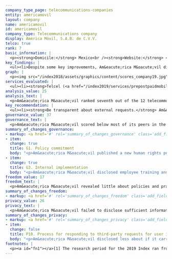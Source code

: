```yaml
---
company_type_page: telecommunications-companies
entity: americamovil
layout: company
name: americamovil
id: americamovil
company_type: Telecommunications company
display: América Móvil, S.A.B. de C.V.V.
telco: true
rank: 7
basic_information: | 
  <p><strong>Domicile:</strong> Mexico<br /><strong>Website:</strong> <a href="http://www.americamovil.com">www.americamovil.com</a>&nbsp;</p>
key_findings: | 
  <ul><li>Despite some key improvements, Am&eacute;rica M&oacute;vil disclosed little about policies and practices affecting freedom of expression and privacy.</li><li>Am&eacute;rica M&oacute;vil was unclear about its rules and how they are enforced, as well as how it responds to government requests to shut down networks.</li><li>Am&eacute;rica M&oacute;vil did not clearly disclose how it handles government or private requests to block content or to hand over user information.</li></ul>
graph: | 
  <p><img src="/index2018/assets/graphics/content/scores_company19.jpg" /></p>
services_evaluated: | 
  <ul><li><strong>Telcel (<a href="/index2019/services/prepostpaidmobile/">Prepaid mobile</a>)</strong></li><li><strong>Telcel (<a href="/index2019/services/prepostpaidmobile/">Postpaid mobile</a>)</strong></li></ul>
analysis_value: 25
analysis_text: | 
  <p>Am&eacute;rica M&oacute;vil ranked seventh out of the 12 telecommunications companies evaluated, disclosing little about policies and practices affecting freedom of expression and privacy.<a href="#fn1"><sup>1</sup></a> However, it improved its disclosure of governance and oversight over freedom of expression and privacy issues by making a formal commitment to respect users&rsquo; freedom of expression and privacy rights.<a href="#fn2"><sup>2</sup></a> It also disclosed new employee training and whistleblowing programs on human rights. Despite these improvements, Am&eacute;rica M&oacute;vil needs to disclose more to meet basic benchmarks for transparency in key areas. For instance, it did not disclose how it responds to government or private requests to block content or accounts, although no laws in Mexico prevent companies from doing so. In addition, although companies are required to report to the telecommunications authority how many government requests they received for real-time location tracking or access to user metadata, Am&eacute;rica M&oacute;vil did not publish this information.<a href="#fn3"><sup>3</sup></a><br /><br /></p><hr /><p><br /><strong>Am&eacute;rica M&oacute;vil, S.A.B. de C.V.</strong> offers telecommunications services in Mexico and 35 countries in the Americas and Europe. It offers mobile, fixed-voice, and data services and is one of the largest operators globally.</p><p><strong>Market cap:</strong> USD 52.2 billion<a href="#fn4"><sup>4</sup></a><br /><strong>BMV:</strong> AMX L</p>
key_recommendation: | 
  <ul><li><strong>Be transparent about external requests.</strong> Am&eacute;rica M&oacute;vil should be more transparent about how it responds to government requests to block content, restrict user accounts, shut down networks, or hand over user information.</li><li><strong>Improve human rights due diligence.</strong> Am&eacute;rica M&oacute;vil should disclose information about its human rights due diligence processes, including whether it conducts human rights impact assessments.</li><li><strong>Disclose more about security practices.</strong> Am&eacute;rica M&oacute;vil should clarify its policies for securing user information, including its procedures for handling data breaches.</li></ul>
governance_value: 37
governance_text: | 
  <p>Am&eacute;rica M&oacute;vil scored below most of its peers in the Governance category, though it made some notable improvements. The company published a new human rights policy that articulates a clear commitment to respect users&rsquo; human rights to freedom of expression and privacy (G1), and also disclosed new employee training and whistleblowing programs for reporting freedom of expression and privacy violations (G3). However, it continued to lack clear disclosure of whether it conducts human rights impact assessments, and failed to disclose if it assesses risks associated with its use of automated decision-making or targeted advertising (G4). It also failed to disclose a commitment to engage with a range of stakeholders on freedom of expression and privacy issues (G5). However, Am&eacute;rica M&oacute;vil offered better grievance and remedy mechanisms than most of its peers, enabling users to lodge freedom of expression and privacy related complaints, though it did not disclose its timeframe for these mechanisms or evidence that it is providing remedy (G6). Mexican companies are legally required to provide users with a complaint mechanism.<a href="#fn5"><sup>5</sup></a></p>
summary_of_changes_governance:
- markup: <a href='#' rel='summary_of_changes_governance' class='add_fieldset dashicons-before dashicons-plus'><span>Add fieldset</span></a>
- item:
  change: true
  title: G1. Policy commitment
  body: "<p>Am&eacute;rica M&oacute;vil published a new human rights policy that articulates a clear commitment to protect and respect users' human rights to freedom of expression and privacy.</p>"
- item:
  change: true
  title: G3. Internal implementation
  body: "<p>Am&eacute;rica M&oacute;vil disclosed employee training and whistleblowing programs for reporting freedom of expression and privacy violations.</p>"
freedom_value: 17
freedom_text: | 
  <p>Am&eacute;rica M&oacute;vil revealed little about policies and practices affecting freedom of expression, tying with Orange in this category and lagging behind Telenor, Vodafone, AT&amp;T, and Telef&oacute;nica. Telcel&rsquo;s terms of service were difficult to find and understand (F1), and lacked clarity about if and how it notifies users of changes (F2).<a href="#fn6"><sup>6</sup></a> It disclosed some information about its process for enforcing its rules (F3) but failed to disclose any information about actions it took to block content or restrict user accounts for violating its rules (F4). Am&eacute;rica M&oacute;vil offered no information about how it handles government or private requests to restrict content or accounts (F5-F7). There are no laws in Mexico preventing the company from being more transparent about how it handles such requests.</p><p>In addition, it lacked clear disclosure about its network management policies (F9) and its approach to handling network shutdown requests from governments (F10). Although it published a policy on net neutrality principles, the operating company Telcel stated that it offers zero-rating for certain content on specific social networks and instant messaging services (F9).<a href="#fn7"><sup>7</sup></a> Like many of its peers, Am&eacute;rica M&oacute;vil disclosed no information about how it responds to government demands to shut down networks (F10).</p>
summary_of_changes_freedom:
- markup: <a href='#' rel='summary_of_changes_freedom' class='add_fieldset dashicons-before dashicons-plus'><span>Add fieldset</span></a>
privacy_value: 26
privacy_text: | 
  <p>Am&eacute;rica M&oacute;vil failed to disclose sufficient information about policies and practices affecting privacy and security. Like most telecommunications companies, Am&eacute;rica M&oacute;vil provided almost no information about how it responds to third-party requests for user information (P10). Its score declined due to a change in disclosure which made it less clear if the company carries out due diligence before it responds to government requests for user information (P10). Am&eacute;rica M&oacute;vil failed to disclose whether it informs users when their information is requested (P12). It did not publish any data about such requests (P11), despite being required by law to report the number of government requests for real-time location tracking or user metadata to the country&rsquo;s telecommunications authority.</p><p>Telcel disclosed little about what types of user information it collects (P3), shares (P4), and its reasons for doing so (P5). Like most of its peers, Telcel disclosed nothing about its policies for retaining user information (P6), although no law prohibits the company from doing so. It disclosed little about options users have to control what information is collected, including for targeted advertising (P7).</p><p>While Telcel provided some information on its processes for securing user data, including limiting and monitoring employee access (P13), it failed to disclose any information about how it addresses security vulnerabilities, including if it offers a bug bounty program for security researchers to submit vulnerabilities (P14). Like most companies in the Index, Telcel disclosed nothing about its policies for addressing data breaches (P15). Companies in Mexico are legally required to notify users only if the data breach &ldquo;significantly affects&rdquo; their rights, however the company does not disclose this information to users.<a href="#fn8"><sup>8</sup></a></p>
summary_of_changes_privacy:
- markup: <a href='#' rel='summary_of_changes_privacy' class='add_fieldset dashicons-before dashicons-plus'><span>Add fieldset</span></a>
- item:
  change: false
  title: P10. Process for responding to third-party requests for user information
  body: "<p>Am&eacute;rica M&oacute;vil disclosed less about if it carries out due diligence before it responds to government requests for user information.</p>"
footnotes: | 
  <p><a id="fn1"></a>[1] The research period for the 2019 Index ran from January 13, 2018 to February 8, 2019. Policies that came into effect after February 8, 2019 were not evaluated in this Index.<br /><a id="fn2"></a>[2] See Am&eacute;rica M&oacute;vil&rsquo;s performance in the 2018 Index: <a href="/index2018/companies/americamovil">https://rankingdigitalrights.org/index2018/companies/americamovil</a>&nbsp;<br /><a id="fn3"></a>[3] &ldquo;ACUERDO Mediante El Cual El Pleno Del Instituto Federal de Telecomunicaciones Expide Los Lineamientos de Colaboraci&oacute;n En Materia de Seguridad Y Justicia Y Modifica El Plan T&eacute;cnico Fundamental de Numeraci&oacute;n, Publicado El 21 de Junio de 1996,&rdquo; (DOF - Diario Oficial de La Federaci&oacute;n), <a href="http://www.dof.gob.mx/nota_detalle.php?codigo=5418339&amp;fecha=02/12/2015">http://www.dof.gob.mx/nota_detalle.php?codigo=5418339&amp;fecha=02/12/2015</a>&nbsp;<br /><a id="fn4"></a>[4] Bloomberg Markets, Accessed April 18, 2019, https://www.bloomberg.com/quote/AMXL:MM<br /><a id="fn5"></a>[5] LEY FEDERAL DE TELECOMUNICACIONES Y RADIODIFUSI&Oacute;N, &Uacute;ltima reforma publicada DOF 31-10-2017: <a href="http://www.diputados.gob.mx/LeyesBiblio/pdf/LFTR_311017.pdf">http://www.diputados.gob.mx/LeyesBiblio/pdf/LFTR_311017.pdf</a>&nbsp;<br /><a id="fn6"></a>[6] For most indicators in the Freedom of Expression and Privacy categories, RDR evaluates the operating company of the home market, in this case Telcel (Mexico).<br /><a id="fn7"></a>[7] &ldquo;Pol&iacute;tica de Uso Justo/&iquest;En qu&eacute; consiste?,&rdquo; Telcel, accessed March 21, 2019, <a href="https://www.telcel.com/mundo_telcel/quienes-somos/corporativo/uso-justo">https://www.telcel.com/mundo_telcel/quienes-somos/corporativo/uso-justo</a><br /><a id="fn8"></a>[8] &ldquo;Ley Federal de Protecci&oacute;n de Datos Personales En Posesi&oacute;n de Los Particulares,&rdquo; Article 20 (2010), <a href="http://www.diputados.gob.mx/LeyesBiblio/pdf/LFPDPPP.pdf">http://www.diputados.gob.mx/LeyesBiblio/pdf/LFPDPPP.pdf</a>&nbsp;</p>
---
```

